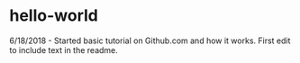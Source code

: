 # hello-world

6/18/2018 - Started basic tutorial on Github.com and how it works. First edit to include text in the readme. 
